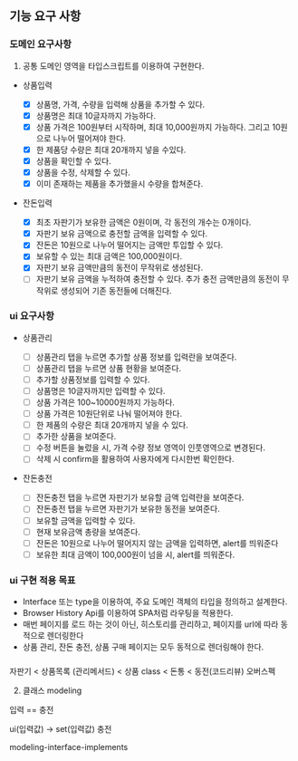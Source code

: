 ## 기능 요구 사항

### 도메인 요구사항

1. 공통
   도메인 영역을 타입스크립트를 이용하여 구현한다.

- 상품입력

  - [x] 상품명, 가격, 수량을 입력해 상품을 추가할 수 있다.
  - [x] 상품명은 최대 10글자까지 가능하다.
  - [x] 상품 가격은 100원부터 시작하며, 최대 10,000원까지 가능하다. 그리고 10원으로 나누어 떨어져야 한다.
  - [x] 한 제품당 수량은 최대 20개까지 넣을 수있다.
  - [x] 상품을 확인할 수 있다.
  - [x] 상품을 수정, 삭제할 수 있다.
  - [x] 이미 존재하는 제품을 추가했을시 수량을 합쳐준다.

- 잔돈입력

  - [x] 최초 자판기가 보유한 금액은 0원이며, 각 동전의 개수는 0개이다.
  - [x] 자판기 보유 금액으로 충전할 금액을 입력할 수 있다.
  - [x] 잔돈은 10원으로 나누어 떨어지는 금액만 투입할 수 있다.
  - [x] 보유할 수 있는 최대 금액은 100,000원이다.
  - [x] 자판기 보유 금액만큼의 동전이 무작위로 생성된다.
  - [ ] 자판기 보유 금액을 누적하여 충전할 수 있다. 추가 충전 금액만큼의 동전이 무작위로 생성되어 기존 동전들에 더해진다.

### ui 요구사항

- 상품관리

  - [ ] 상품관리 탭을 누르면 추가할 상품 정보를 입력란을 보여준다.
  - [ ] 상품관리 탭을 누르면 상품 현황을 보여준다.
  - [ ] 추가할 상품정보를 입력할 수 있다.
  - [ ] 상품명은 10글자까지만 입력할 수 있다.
  - [ ] 상품 가격은 100~10000원까지 가능하다.
  - [ ] 상품 가격은 10원단위로 나눠 떨어져야 한다.
  - [ ] 한 제품의 수량은 최대 20개까지 넣을 수 있다.
  - [ ] 추가한 상품을 보여준다.
  - [ ] 수정 버튼을 눌렀을 시, 가격 수량 정보 영역이 인풋영역으로 변경된다.
  - [ ] 삭제 시 confirm을 활용하여 사용자에게 다시한번 확인한다.

- 잔돈충전
  - [ ] 잔돈충전 탭을 누르면 자판기가 보유할 금액 입력란을 보여준다.
  - [ ] 잔돈충전 탭을 누르면 자판기가 보유한 동전을 보여준다.
  - [ ] 보유할 금액을 입력할 수 있다.
  - [ ] 현재 보유금액 총량을 보여준다.
  - [ ] 잔돈은 10원으로 나누어 떨어지지 않는 금액을 입력하면, alert를 띄워준다
  - [ ] 보유한 최대 금액이 100,000원이 넘을 시, alert를 띄워준다.

### ui 구현 적용 목표

- Interface 또는 type을 이용하여, 주요 도메인 객체의 타입을 정의하고 설계한다.
- Browser History Api를 이용하여 SPA처럼 라우팅을 적용한다.
- 매번 페이지를 로드 하는 것이 아닌, 히스토리를 관리하고, 페이지를 url에 따라 동적으로 렌더링한다
- 상품 관리, 잔돈 충전, 상품 구매 페이지는 모두 동적으로 렌더링해야 한다.

###

자판기 < 상품목록 (관리메서드) < 상품 class
< 돈통 < 동전(코드리뷰) 오버스펙

2. 클래스 modeling

입력 == 충전

ui(입력값) -> set(입력값) 충전

modeling-interface-implements
